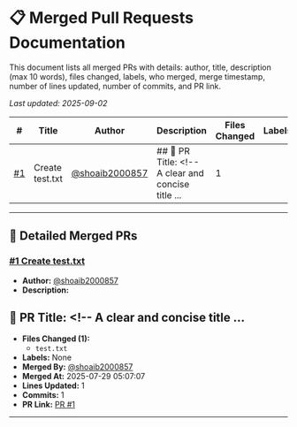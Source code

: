# 📋 Merged Pull Requests Documentation

This document lists all merged PRs with details: author, title, description (max 10 words), files changed, labels, who merged, merge timestamp, number of lines updated, number of commits, and PR link.

*Last updated: 2025-09-02*

| # | Title | Author | Description | Files Changed | Labels | Merged By | Merged At | Lines Updated | Commits | PR Link |
|---|-------|--------|-------------|--------------|--------|-----------|-----------|--------------|---------|---------|
| [#1](https://github.com/shoaib2000857/Nitra-Mitra-gssoc/pull/1) | Create test.txt | [@shoaib2000857](https://github.com/shoaib2000857) | ## 🔖 PR Title: <!-- A clear and concise title ... | 1 |  | [@shoaib2000857](https://github.com/shoaib2000857) | 2025-07-29 | 1 | 1 | [PR Link](https://github.com/shoaib2000857/Nitra-Mitra-gssoc/pull/1) |

---

## 📝 Detailed Merged PRs

### [#1 Create test.txt](https://github.com/shoaib2000857/Nitra-Mitra-gssoc/pull/1)

- **Author:** [@shoaib2000857](https://github.com/shoaib2000857)
- **Description:**  
## 🔖 PR Title: <!-- A clear and concise title ...
- **Files Changed (1):**
    - `test.txt`
- **Labels:** None
- **Merged By:** [@shoaib2000857](https://github.com/shoaib2000857)
- **Merged At:** 2025-07-29 05:07:07
- **Lines Updated:** 1
- **Commits:** 1
- **PR Link:** [PR #1](https://github.com/shoaib2000857/Nitra-Mitra-gssoc/pull/1)

---

